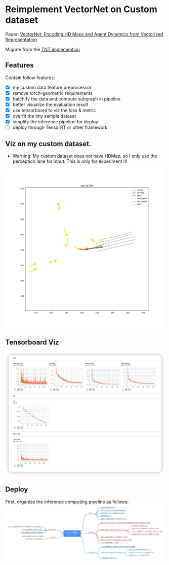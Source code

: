 # Reimplement VectorNet on Custom dataset

Paper: [VectorNet: Encoding HD Maps and Agent Dynamics from Vectorized Representation](https://arxiv.org/abs/2005.04259)

Migrate from the [TNT implemention](https://github.com/Henry1iu/TNT-Trajectory-Prediction)

## Features
Contain follow features:
- [x] my custom data feature preprocessor
- [x] remove torch-geometric requirements
- [x] batchify the data and compute subgraph in pipeline
- [x] better visualize the evaluation result
- [x] use tensorboard to viz the loss & metric
- [x] overfit the tiny sample dataset
- [x] simplify the inference pipeline for deploy
- [ ] deploy through TensorRT or other framework

## Viz on my custom dataset.
* Warning: My custom dataset does not have HDMap, so I only use the perception lane for input. This is only for experiment !!!

![](docs/viz.png) 


## Tensorboard Viz
![](docs/vectornet_metric.png) 

## Deploy

First, organize the inference computing pipeline as follows:
![](docs/VectorNet计算图.png) 
